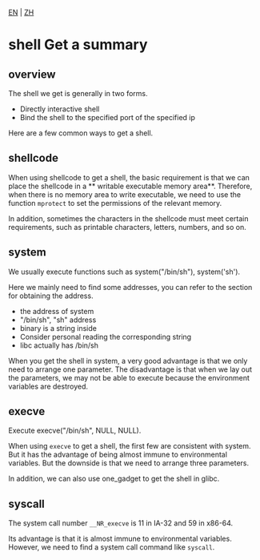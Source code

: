 [EN](./get-shell.md) | [ZH](./get-shell-zh.md)
# shell Get a summary


## overview



The shell we get is generally in two forms.


- Directly interactive shell
- Bind the shell to the specified port of the specified ip


Here are a few common ways to get a shell.


## shellcode



When using shellcode to get a shell, the basic requirement is that we can place the shellcode in a ** writable executable memory area**. Therefore, when there is no memory area to write executable, we need to use the function `mprotect` to set the permissions of the relevant memory.


In addition, sometimes the characters in the shellcode must meet certain requirements, such as printable characters, letters, numbers, and so on.


## system



We usually execute functions such as system(&quot;/bin/sh&quot;), system(&#39;sh&#39;).


Here we mainly need to find some addresses, you can refer to the section for obtaining the address.


- the address of system
- &quot;/bin/sh&quot;, &quot;sh&quot; address
- binary is a string inside
- Consider personal reading the corresponding string
- libc actually has /bin/sh


When you get the shell in system, a very good advantage is that we only need to arrange one parameter. The disadvantage is that when we lay out the parameters, we may not be able to execute because the environment variables are destroyed.


## execve



Execute execve(&quot;/bin/sh&quot;, NULL, NULL).


When using `execve` to get a shell, the first few are consistent with system. But it has the advantage of being almost immune to environmental variables. But the downside is that we need to arrange three parameters.


In addition, we can also use one_gadget to get the shell in glibc.


## syscall



The system call number `__NR_execve` is 11 in IA-32 and 59 in x86-64.


Its advantage is that it is almost immune to environmental variables. However, we need to find a system call command like `syscall`.